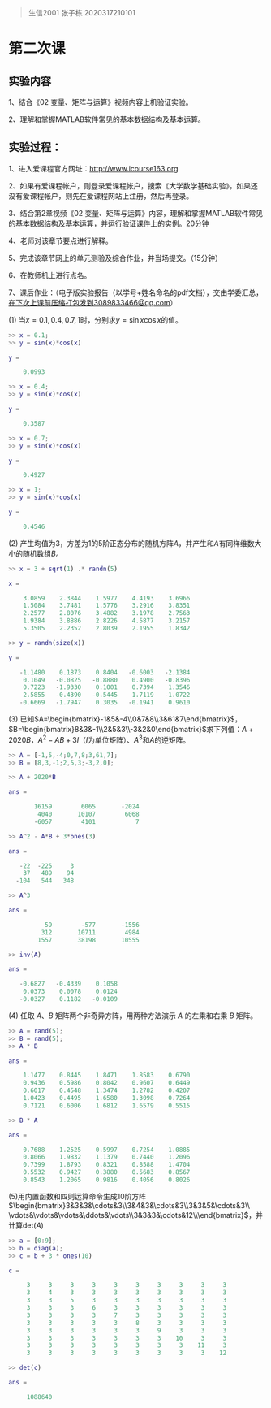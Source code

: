 >   生信2001 张子栋 2020317210101

# 第二次课

## 实验内容

1、结合《02 变量、矩阵与运算》视频内容上机验证实验。

2、理解和掌握MATLAB软件常见的基本数据结构及基本运算。

 

## 实验过程：

1、进入爱课程官方网址：http://www.icourse163.org

2、如果有爱课程帐户，则登录爱课程帐户，搜索《大学数学基础实验》，如果还没有爱课程帐户，则先在爱课程网站上注册，然后再登录。

3、结合第2章视频《02 变量、矩阵与运算》内容，理解和掌握MATLAB软件常见的基本数据结构及基本运算，并运行验证课件上的实例。20分钟

4、老师对该章节要点进行解释。

5、完成该章节网上的单元测验及综合作业，并当场提交。（15分钟）

6、在教师机上进行点名。

7、课后作业：（电子版实验报告（以学号+姓名命名的pdf文档），交由学委汇总，在下次上课前压缩打包发到3089833466@qq.com）

(1) 当$x = 0.1,0.4,0.7,1$时，分别求$y = \sin x \cos x$的值。

```matlab
>> x = 0.1;
>> y = sin(x)*cos(x)

y =

    0.0993

>> x = 0.4;
>> y = sin(x)*cos(x)

y =

    0.3587

>> x = 0.7;
>> y = sin(x)*cos(x)

y =

    0.4927

>> x = 1;
>> y = sin(x)*cos(x)

y =

    0.4546
```



(2) 产生均值为$3$，方差为$1$的$5$阶正态分布的随机方阵$A$，并产生和$A$有同样维数大小的随机数组$B$。

```matlab
>> x = 3 + sqrt(1) .* randn(5)

x =

    3.0859    2.3844    1.5977    4.4193    3.6966
    1.5084    3.7481    1.5776    3.2916    3.8351
    2.2577    2.8076    3.4882    3.1978    2.7563
    1.9384    3.8886    2.8226    4.5877    3.2157
    5.3505    2.2352    2.8039    2.1955    1.8342

>> y = randn(size(x))

y =

   -1.1480    0.1873    0.8404   -0.6003   -2.1384
    0.1049   -0.0825   -0.8880    0.4900   -0.8396
    0.7223   -1.9330    0.1001    0.7394    1.3546
    2.5855   -0.4390   -0.5445    1.7119   -1.0722
   -0.6669   -1.7947    0.3035   -0.1941    0.9610
```



(3) 已知$A=\begin{bmatrix}-1&5&-4\\0&7&8\\3&61&7\end{bmatrix}$，$B=\begin{bmatrix}8&3&-1\\2&5&3\\-3&2&0\end{bmatrix}$求下列值：$A+2020B$，$A^2-AB+3I$（$I$为单位矩阵）、$A^3$和$A$的逆矩阵。

```matlab
>> A = [-1,5,-4;0,7,8;3,61,7];
>> B = [8,3,-1;2,5,3;-3,2,0];

>> A + 2020*B

ans =

       16159        6065       -2024
        4040       10107        6068
       -6057        4101           7

>> A^2 - A*B + 3*ones(3)

ans =

   -22  -225     3
    37   489    94
  -104   544   348

>> A^3

ans =

          59        -577       -1556
         312       10711        4984
        1557       38198       10555

>> inv(A)

ans =

   -0.6827   -0.4339    0.1058
    0.0373    0.0078    0.0124
   -0.0327    0.1182   -0.0109
```



(4) 任取 $A$、$B$ 矩阵两个非奇异方阵，用两种方法演示 $A$ 的左乘和右乘 $B$ 矩阵。

```matlab
>> A = rand(5);
>> B = rand(5);
>> A * B

ans =

    1.1477    0.8445    1.8471    1.8583    0.6790
    0.9436    0.5986    0.8042    0.9607    0.6449
    0.6017    0.4548    1.3474    1.2782    0.4207
    1.0423    0.4495    1.6580    1.3098    0.7264
    0.7121    0.6006    1.6812    1.6579    0.5515

>> B * A

ans =

    0.7688    1.2525    0.5997    0.7254    1.0885
    0.8066    1.9832    1.1379    0.7440    1.2096
    0.7399    1.8793    0.8321    0.8588    1.4704
    0.5532    0.9427    0.3880    0.5683    0.8567
    0.8543    1.2065    0.9816    0.4056    0.8026
```



(5)用内置函数和四则运算命令生成$10$阶方阵$\begin{bmatrix}3&3&3&\cdots&3\\3&4&3&\cdots&3\\3&3&5&\cdots&3\\ \vdots&\vdots&\vdots&\ddots&\vdots\\3&3&3&\cdots&12\\\end{bmatrix}$，并计算$\mathrm{det}(A)$

```matlab
>> a = [0:9];
>> b = diag(a);
>> c = b + 3 * ones(10)

c =

     3     3     3     3     3     3     3     3     3     3
     3     4     3     3     3     3     3     3     3     3
     3     3     5     3     3     3     3     3     3     3
     3     3     3     6     3     3     3     3     3     3
     3     3     3     3     7     3     3     3     3     3
     3     3     3     3     3     8     3     3     3     3
     3     3     3     3     3     3     9     3     3     3
     3     3     3     3     3     3     3    10     3     3
     3     3     3     3     3     3     3     3    11     3
     3     3     3     3     3     3     3     3     3    12

>> det(c)

ans =

     1088640
```

